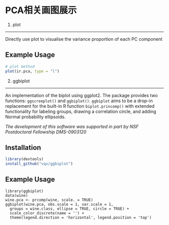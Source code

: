 PCA相关画图展示
========
1. plot
------------
Directly use plot to visualise the variance proportion of each PC component

Example Usage
-------------

```r
# plot method
plot(ir.pca, type = "l")
```

2. ggbiplot
------------

An implementation of the biplot using ggplot2.  The package provides two functions: `ggscreeplot()` and `ggbiplot()`.
`ggbiplot` aims to be a drop-in replacement for the built-in R function `biplot.princomp()` with extended functionality 
for labeling groups, drawing a correlation circle, and adding Normal probability ellipsoids.

*The development of this software was supported in part by NSF Postdoctoral Fellowship DMS-0903120*

Installation
------------

```r
library(devtools)
install_github("vqv/ggbiplot")
```

Example Usage
-------------

```{r wine-example, message = FALSE, warning = FALSE}
library(ggbiplot)
data(wine)
wine.pca <- prcomp(wine, scale. = TRUE)
ggbiplot(wine.pca, obs.scale = 1, var.scale = 1,
  groups = wine.class, ellipse = TRUE, circle = TRUE) +
  scale_color_discrete(name = '') +
  theme(legend.direction = 'horizontal', legend.position = 'top')
```
